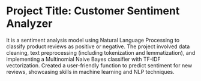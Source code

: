 # Project Title: Customer Sentiment Analyzer
It is a sentiment analysis model using Natural Language Processing to classify product reviews as positive or negative. The project involved data cleaning, text preprocessing (including tokenization and lemmatization), and implementing a Multinomial Naive Bayes classifier with TF-IDF vectorization. Created a user-friendly function to predict sentiment for new reviews, showcasing skills in machine learning and NLP techniques.
